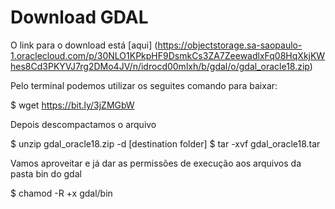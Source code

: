 # Download GDAL

O link para o download está [aqui] (https://objectstorage.sa-saopaulo-1.oraclecloud.com/p/30NLO1KPkpHF9DsmkCs3ZA7ZeewadlxFq08HqXkjKWhes8Cd3PKYVJ7rg2DMo4JV/n/idrocd00mlxh/b/gdal/o/gdal_oracle18.zip)

Pelo terminal podemos utilizar os seguites comando para baixar:

$ wget https://bit.ly/3jZMGbW

Depois descompactamos o arquivo

$ unzip gdal_oracle18.zip -d [destination folder]
$ tar -xvf gdal_oracle18.tar

Vamos aproveitar e já dar as permissões de execução aos arquivos da pasta bin do gdal

$ chamod -R +x gdal/bin